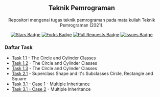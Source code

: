 <h2 align="center">Teknik Pemrograman</h2>
<p align="center">Repositori mengenai tugas teknik pemrograman pada mata kuliah Teknik Pemrograman (2021).</p>
<div align="center">
  <a href="https://github.com/Zlarex/Core-Java-Listing/stargazers"><img src="https://img.shields.io/github/stars/Zlarex/tekpro" alt="Stars Badge"/></a>
  <a href="https://github.com/Zlarex/Core-Java-Listing/network/members"><img src="https://img.shields.io/github/forks/Zlarex/tekpro" alt="Forks Badge"/></a>
  <a href="https://github.com/Zlarex/Core-Java-Listing/pulls"><img src="https://img.shields.io/github/issues-pr/Zlarex/tekpro" alt="Pull Requests Badge"/></a>
  <a href="https://github.com/Zlarex/Core-Java-Listing/issues"><img src="https://img.shields.io/github/issues/Zlarex/tekpro" alt="Issues Badge"/></a>
</div>

### Daftar Task
- [Task 1.1](https://github.com/Zlarex/Teknik-Pemrograman/tree/w6/src/task1_1) - The Circle and Cylinder Classes
- [Task 1.2](https://github.com/Zlarex/Teknik-Pemrograman/tree/w6/src/task1_2) - The Circle and Cylinder Classes
- [Task 1.3](https://github.com/Zlarex/Teknik-Pemrograman/tree/w6/src/task1_3) - The Circle and Cylinder Classes
- [Task 2.1](https://github.com/Zlarex/Teknik-Pemrograman/tree/w6/src/task2_1) -  Superclass Shape and it's Subclasses Circle, Rectangle and Square
- [Task 3.1 - Case 1](https://github.com/Zlarex/Teknik-Pemrograman/tree/w6/src/task3_1) - Multiple Inheritance
- [Task 3.1 - Case 2](https://github.com/Zlarex/Teknik-Pemrograman/tree/w6/src/task3_1_interface) - Multiple Inheritance
